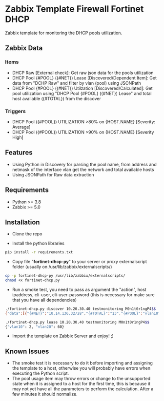 # Zabbix Template Firewall Fortinet DHCP

Zabbix template for monitoring the DHCP pools utilization.

## Zabbix Data

### Items

- DHCP Raw [External check]: Get raw json data for the pools utilization
- DHCP Pool {#POOL} ({#NET}) Lease [Discovered/Dependent Item]: Get data from "DCHP Raw" and filter by vlan (pool) using JSONPath
- DHCP Pool {#POOL} ({#NET}) Utilzation [Discovered/Calculated]: Get pool utilization using "DHCP Pool {#POOL} ({#NET}) Lease" and total host available ({#TOTAL}) from the discover

### Triggers

- DHCP Pool ({#POOL}) UTILIZATION >80% on {HOST.NAME} [Severity: Average]
- DHCP Pool ({#POOL}) UTILIZATION >90% on {HOST.NAME} [Severity High]

## Features

- Using Python in Discovery for parsing the pool name, from address and netmask of the interface vlan get the network and total available hosts
- Using JSONPath for Raw data extraction

## Requirements

- Python >= 3.8
- Zabbix >= 5.0

## Installation

- Clone the repo

- Install the python libraries

```bash
pip install -r requirements.txt
```

- Copy file "**fortinet-dhcp-py**" to your server or proxy externalscript folder (usually on /usr/lib/zabbix/externalscripts/)

```bash
cp -p fortinet-dhcp-py /usr/lib/zabbix/externalscripts/
chmod +x fortinet-dhcp.py
```

- Run a smoke test, you need to pass as argument the "action", host ipaddress, cli-user, cli-user-password (this is necessary for make sure that you have all dependencies)

```bash
./fortinet-dhcp.py discover 10.20.30.40 testmonitoring M0n1t0r1ngP4$$
{"data":[{"{#NET}":"10.14.136.32/28","{#TOTAL}":"13","{#POOL}":"vlan10"},{"{#NET}":"10.14.200.0/234","{#TOTAL}":"253","{#POOL}":"vlan20"}]}
```

```bash
./fortinet-dhcp.py lease 10.20.30.40 testmonitoring M0n1t0r1ngP4$$
{"vlan10": 2, "vlan20": 60}
```

- Import the template on Zabbix Server and enjoy! ;)

## Known Issues

- The smoke test it is necessary to do it before importing and assigning the template to a host, otherwise you will probably have errors when executing the Python script.
- The pool usage item may throw errors or change to the unsupported state when it is assigned to a host for the first time, this is because it may not yet have all the parameters to perform the calculation. After a few minutes it should normalize.
